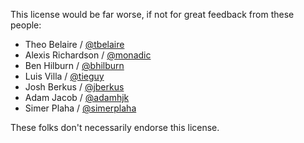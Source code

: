 This license would be far worse, if not for great feedback from these people:

- Theo Belaire / [@tbelaire](https://github.com/tbelaire)
- Alexis Richardson / [@monadic](https://github.com/monadic)
- Ben Hilburn / [@bhilburn](https://github.com/bhilburn)
- Luis Villa / [@tieguy](https://github.com/tieguy)
- Josh Berkus / [@jberkus](https://github.com/jberkus)
- Adam Jacob / [@adamhjk](https://github.com/adamhjk)
- Simer Plaha / [@simerplaha](https://github.com/simerplaha)

These folks don't necessarily endorse this license.

